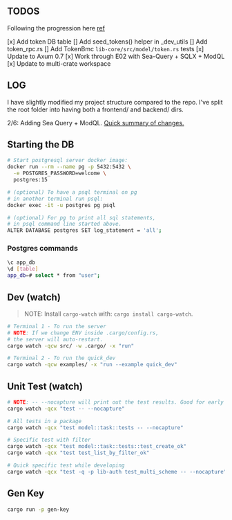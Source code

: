## TODOS

Following the progression here [ref](https://github.com/rust10x/rust-web-app?tab=readme-ov-file#rust10x-web-app-youtube-videos)

[x] Add token DB table
[] Add seed_tokens() helper in \_dev_utils
[] Add token_rpc.rs
[] Add TokenBmc `lib-core/src/model/token.rs` tests
[x] Update to Axum 0.7
[x] Work through E02 with Sea-Query + SQLX + ModQL
[x] Update to multi-crate workspace

## LOG

I have slightly modified my project structure compared to the repo. I've split the root folder into having both a frontend/ and backend/ dirs.

2/6: Adding Sea Query + ModQL. [Quick summary of changes.](https://www.youtube.com/watch?v=-dMH9UiwKqg&list=PL7r-PXl6ZPcCIOFaL7nVHXZvBmHNhrh_Q)

## Starting the DB

```sh
# Start postgresql server docker image:
docker run --rm --name pg -p 5432:5432 \
  -e POSTGRES_PASSWORD=welcome \
  postgres:15

# (optional) To have a psql terminal on pg
# in another terminal run psql:
docker exec -it -u postgres pg psql

# (optional) For pg to print all sql statements,
# in psql command line started above.
ALTER DATABASE postgres SET log_statement = 'all';
```

### Postgres commands

```sh
\c app_db
\d [table]
app_db=# select * from "user";
```

## Dev (watch)

> NOTE: Install `cargo-watch` with: `cargo install cargo-watch`.

```sh
# Terminal 1 - To run the server
# NOTE: If we change ENV inside .cargo/config.rs,
# the server will auto-restart.
cargo watch -qcw src/ -w .cargo/ -x "run"

# Terminal 2 - To run the quick_dev
cargo watch -qcw examples/ -x "run --example quick_dev"
```

## Unit Test (watch)

```sh
# NOTE: -- --nocapture will print out the test results. Good for early dev.
cargo watch -qcx "test -- --nocapture"

# All tests in a package
cargo watch -qcx "test model::task::tests -- --nocapture"

# Specific test with filter
cargo watch -qcx "test model::task::tests::test_create_ok"
cargo watch -qcx "test test_list_by_filter_ok"

# Quick specific test while developing
cargo watch -qcx "test -q -p lib-auth test_multi_scheme -- --nocapture"

```

## Gen Key

```sh
cargo run -p gen-key
```
